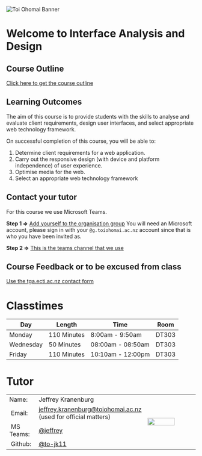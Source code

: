 <div class="mycontent" markdown="1">

![Toi Ohomai Banner](https://raw.githubusercontent.com/ToiOhomaiBCS/COMP5209/master/images/800x100_Banners_Teal_Logo.jpg)

# Welcome to Interface Analysis and Design

## Course Outline

[Click here to get the course outline](https://drive.google.com/a/g.toiohomai.ac.nz/file/d/15IOW7jRFHIs11rE0RyqA9SlH_5ItaqPN/view?usp=sharing)

## Learning Outcomes

The aim of this course is to provide students with the skills to analyse and evaluate client requirements, design user interfaces, and select appropriate web technology framework.

On successful completion of this course, you will be able to:

1. Determine client requirements for a web application.
2. Carry out the responsive design (with device and platform independence) of user experience.
3. Optimise media for the web.
4. Select an appropriate web technology framework

## Contact your tutor

For this course we use Microsoft Teams. 

**Step 1 =>** [Add yourself to the organisation group](https://teams.microsoft.com/l/team/19%3a57302c5707444bb8ab2da2015ebe2fc5%40thread.skype/conversations?groupId=c3898564-36ea-4de6-ad3e-1078803e7c08&tenantId=815440c3-a540-465b-8edb-bf726bde064b)
You will need an Microsoft account, please sign in with your `@g.toiohomai.ac.nz` account since that is who you have been invited as.

**Step 2 =>** [This is the teams channel that we use](https://teams.microsoft.com/_#/discover)

## Course Feedback or to be excused from class

[Use the tga.ecti.ac.nz contact form](https://tga.ecti.ac.nz/contact)

# Classtimes

| Day | Length | Time | Room |
| --- | --- | --- | --- |
| Monday | 110 Minutes | 8:00am - 9:50am | DT303 |
| Wednesday | 50 Minutes | 08:00am - 08:50am | DT303 |
| Friday | 110 Minutes | 10:10am - 12:00pm | DT303 |

# Tutor

<table style="border-collapse: collapse; ">
    <tr>
        <td style="width: 30%">Name:</td>
        <td style="width: 50%">Jeffrey Kranenburg</td>
        <td style="width: 20%" rowspan="5"><img style="width:60%; min-width: 120px; margin:0 auto;" src="https://cl.ly/2o3b0u020t33/download/me_2018.JPEG"> </td>
    </tr>
    <tr>
        <td><i class="fa fa-envelope">&nbsp;</i>Email:</td>
        <td><a href="mailto: jeffrey.kranenburg@toiohomai.ac.nz" target="_blank">jeffrey.kranenburg@toiohomai.ac.nz</a> (used for official matters)</td>
    </tr>
    <tr>
        <td><i class="fa fa-microsoft">&nbsp;</i>MS Teams:</td>
        <td><a href="https://teams.microsoft.com/_#/conversations/8:orgid:2df592c5-76c7-411a-85e7-a2ce12d355d3?ctx=chat" target="_blank">@jeffrey</a></td>
    </tr>
    <tr>
        <td><i class="fa fa-github">&nbsp;</i>Github:</td>
        <td><a href="https://github.com/to-jk11" target="_blank">@to-jk11</a></td>
    </tr>
</table>

</div>